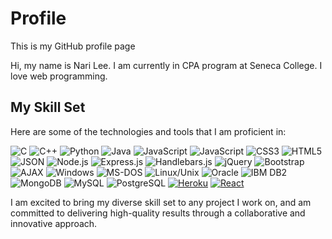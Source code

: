 # Profile
This is my GitHub profile page

Hi, my name is Nari Lee. I am currently in CPA program at Seneca College.
I love web programming.

## My Skill Set

Here are some of the technologies and tools that I am proficient in:

![C](https://img.icons8.com/color/48/000000/c-programming.png) 
![C++](https://img.icons8.com/color/48/000000/c-plus-plus-logo.png)
![Python](https://img.icons8.com/color/48/000000/python.png)
![Java](https://img.icons8.com/color/48/000000/java-coffee-cup-logo.png)
![JavaScript](https://img.icons8.com/color/48/000000/javascript.png)
![JavaScript](https://img.icons8.com/color/48/000000/javascript.png)
![CSS3](https://img.icons8.com/color/48/000000/css3.png)
![HTML5](https://img.icons8.com/color/48/000000/html-5.png)
![JSON](https://img.icons8.com/color/48/000000/json.png)
![Node.js](https://img.icons8.com/color/48/000000/nodejs.png)
![Express.js](https://img.icons8.com/color/48/000000/express.png)
![Handlebars.js](https://img.icons8.com/color/48/000000/handlebarsjs.png)
![jQuery](https://img.icons8.com/ultraviolet/48/000000/jquery.png)
![Bootstrap](https://img.icons8.com/color/48/000000/bootstrap.png)
![AJAX](https://img.icons8.com/color/48/000000/ajax.png)
![Windows](https://img.icons8.com/color/48/000000/windows-10.png)
![MS-DOS](https://img.icons8.com/color/48/000000/console.png)
![Linux/Unix](https://img.icons8.com/color/48/000000/linux--v1.png)
![Oracle](https://img.icons8.com/color/48/000000/oracle-logo.png)
![IBM DB2](https://img.icons8.com/color/48/000000/ibm-db2.png)
![MongoDB](https://img.icons8.com/color/48/000000/mongodb.png)
![MySQL](https://img.icons8.com/color/48/000000/mysql-logo.png)
![PostgreSQL](https://img.icons8.com/color/48/000000/postgreesql.png)
[![Heroku](https://img.icons8.com/color/48/000000/heroku.png)](https://www.heroku.com/)
[![React](https://img.icons8.com/plasticine/48/000000/react.png)](https://reactjs.org/)




I am excited to bring my diverse skill set to any project I work on, and am committed to delivering high-quality results through a collaborative and innovative approach.

